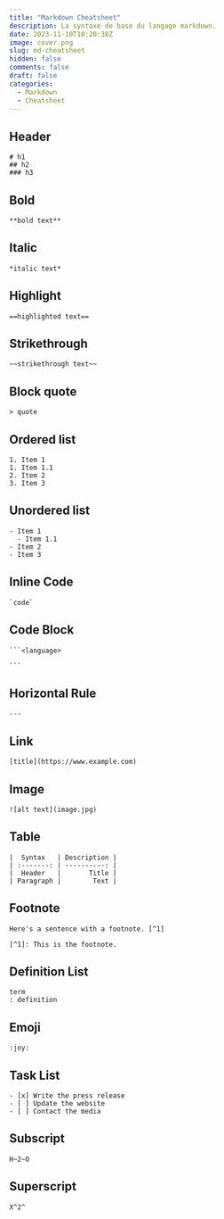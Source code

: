 ```yaml
---
title: "Markdown Cheatsheet"
description: La syntaxe de base du langage markdown.
date: 2023-11-10T10:20:38Z
image: cover.png
slug: md-cheatsheet
hidden: false
comments: false
draft: false
categories:
  - Markdown
  - Cheatsheet
---
```


## Header

    # h1
    ## h2
    ### h3

## Bold

    **bold text**

## Italic

    *italic text*

## Highlight

    ==highlighted text==

## Strikethrough

    ~~strikethrough text~~

## Block quote

    > quote

## Ordered list

    1. Item 1
    1. Item 1.1
    2. Item 2
    3. Item 3

## Unordered list

    - Item 1
      - Item 1.1
    - Item 2
    - Item 3

## Inline Code

    `code`

## Code Block

    ```<language>

    ```

## Horizontal Rule

    ---

## Link

    [title](https://www.example.com)

## Image

    ![alt text](image.jpg)

## Table

    |  Syntax   | Description |
    | :-------: | ----------: |
    |  Header   |       Title |
    | Paragraph |        Text |

## Footnote

    Here's a sentence with a footnote. [^1]

    [^1]: This is the footnote.

## Definition List

    term
    : definition

## Emoji

    :joy:

## Task List

    - [x] Write the press release
    - [ ] Update the website
    - [ ] Contact the media

## Subscript

    H~2~O

## Superscript

    X^2^
